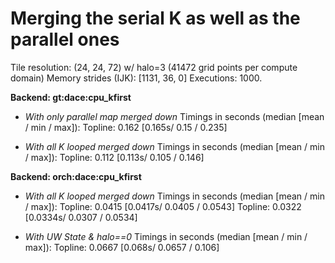 # Merging the serial K as well as the parallel ones

Tile resolution: (24, 24, 72) w/ halo=3 (41472 grid points per compute domain)
Memory strides (IJK): [1131, 36, 0]
Executions: 1000.

**Backend: gt:dace:cpu_kfirst**

- _With only parallel map merged down_
    Timings in seconds (median [mean / min / max]):
        Topline: 0.162 [0.165s/ 0.15 / 0.235]

- _With all K looped merged down_
    Timings in seconds (median [mean / min / max]):
        Topline: 0.112 [0.113s/ 0.105 / 0.146]

**Backend: orch:dace:cpu_kfirst**

- _With all K looped merged down_
    Timings in seconds (median [mean / min / max]):
        Topline: 0.0415 [0.0417s/ 0.0405 / 0.0543]
        Topline: 0.0322 [0.0334s/ 0.0307 / 0.0534]

- _With UW State & halo==0_
    Timings in seconds (median [mean / min / max]):
        Topline: 0.0667 [0.068s/ 0.0657 / 0.106]

